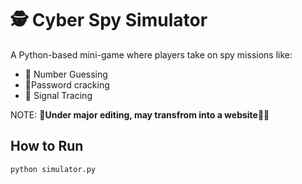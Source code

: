 # 🕵️ Cyber Spy Simulator

A Python-based mini-game where players take on spy missions like:
- 🎯 Number Guessing
- 🔐Password cracking
- 📡 Signal Tracing

NOTE: **🔧Under major editing, may transfrom into a website🧍‍♀️**

## How to Run
```bash
python simulator.py

